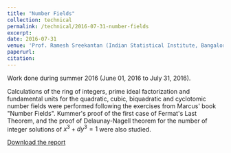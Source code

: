 ```yaml
---
title: "Number Fields"
collection: technical
permalink: /technical/2016-07-31-number-fields
excerpt:
date: 2016-07-31
venue: 'Prof. Ramesh Sreekantan (Indian Statistical Institute, Bangalore)'
paperurl: 
citation: 
---
```

Work done during summer 2016 (June 01, 2016 to July 31, 2016).

Calculations of the ring of integers, prime ideal factorization and fundamental units for the quadratic, cubic, biquadratic and cyclotomic number fields were performed following the exercises from Marcus' book "Number Fields". Kummer's proof of the first case of Fermat's Last Theorem, and the proof of Delaunay-Nagell theorem for the number of integer solutions of $x^3+dy^3=1$ were also studied.

[Download the report](http://gkorpal.github.io/files/summer2016-Number_Fields-gaurish.pdf)
